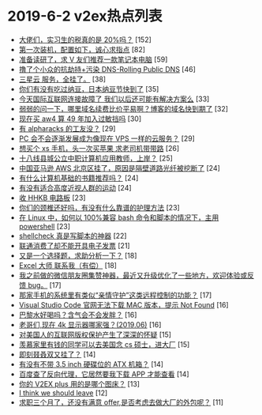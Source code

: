 # 2019-6-2 v2ex热点列表

+ [大佬们，实习生的税真的是 20%吗？](https://www.v2ex.com/t/569967#reply152) [152]
+ [第一次装机，配置如下，诚心求指点](https://www.v2ex.com/t/569958#reply82) [82]
+ [准备读研了，求 V 友们推荐一款笔记本电脑](https://www.v2ex.com/t/570032#reply59) [59]
+ [撸了个小众的抗劫持+污染 DNS-Rolling Public DNS](https://www.v2ex.com/t/569930#reply46) [46]
+ [三星云 服务，全挂了。](https://www.v2ex.com/t/569917#reply38) [38]
+ [你们有没有吃过纳豆，日本纳豆节快到了](https://www.v2ex.com/t/569979#reply35) [35]
+ [今天国际互联网连接故障了 我们以后还可能有解决方案么](https://www.v2ex.com/t/570080#reply33) [33]
+ [弱弱的问一下，哪里域名续费比价平易啊？博客的域名快到期了](https://www.v2ex.com/t/569950#reply32) [32]
+ [现在买 aw4 算 49 年加入过敏挡吗](https://www.v2ex.com/t/569925#reply30) [30]
+ [有 alpharacks 的工友没？](https://www.v2ex.com/t/569921#reply29) [29]
+ [PC 会不会逐渐发展成为像现在 VPS 一样的云服务？](https://www.v2ex.com/t/570017#reply29) [29]
+ [想买个 xs 手机，头一次买苹果 求老司机带带路](https://www.v2ex.com/t/569938#reply26) [26]
+ [十八线县城公立中职计算机应用教师，上岸？](https://www.v2ex.com/t/570011#reply25) [25]
+ [中国亚马逊 AWS 北京区挂了，原因是隔壁道路光纤被挖断了](https://www.v2ex.com/t/569919#reply24) [24]
+ [有什么计算机基础的书籍推荐吗？](https://www.v2ex.com/t/569974#reply24) [24]
+ [有没有适合高度近视人群的运动](https://www.v2ex.com/t/570056#reply24) [24]
+ [收 HHKB 电路板](https://www.v2ex.com/t/569947#reply23) [23]
+ [你们的颈椎还好吗，有没有什么靠谱的护理方法](https://www.v2ex.com/t/569953#reply23) [23]
+ [在 Linux 中，如何以 100%兼容 bash 命令和脚本的情况下，主用 powershell](https://www.v2ex.com/t/570005#reply23) [23]
+ [shellcheck 真是写脚本的神器](https://www.v2ex.com/t/569910#reply22) [22]
+ [联通消费了却不能开具电子发票](https://www.v2ex.com/t/569973#reply21) [21]
+ [又是一个选择题，求助分析一下？](https://www.v2ex.com/t/569912#reply18) [18]
+ [Excel 大师 联系我（有偿）](https://www.v2ex.com/t/569937#reply18) [18]
+ [我之前做的微信朋友圈集赞神器，最近又升级优化了一些地方，欢迎体验或反馈 bug。](https://www.v2ex.com/t/569946#reply17) [17]
+ [那家手机的系统里有类似“亲情守护”这类远程控制的功能？](https://www.v2ex.com/t/570088#reply17) [17]
+ [Visual Studio Code 官网无法下载 MAC 版本，提示 Not Found](https://www.v2ex.com/t/569993#reply16) [16]
+ [巴黎水好喝吗？含气会不会发胖？](https://www.v2ex.com/t/570073#reply16) [16]
+ [老哥们,现在 4k 显示器哪家强？(2019.06)](https://www.v2ex.com/t/570075#reply16) [16]
+ [对美国人的互联网版权保护产生了深深的怀疑](https://www.v2ex.com/t/569966#reply15) [15]
+ [羡慕家里有钱的同学可以去美国念 cs 硕士，进大厂](https://www.v2ex.com/t/570092#reply15) [15]
+ [即刻叕叒双又挂了？](https://www.v2ex.com/t/569949#reply14) [14]
+ [有没有不带 3.5 inch 硬碟位的 ATX 机箱？](https://www.v2ex.com/t/570003#reply14) [14]
+ [百度查了反向代理，它居然要我下载 APP 才能查看](https://www.v2ex.com/t/570046#reply14) [14]
+ [你的 V2EX plus 用的是哪个图床？](https://www.v2ex.com/t/569964#reply13) [13]
+ [I think we should leave](https://www.v2ex.com/t/570085#reply12) [12]
+ [求职三个月了，还没有满意 offer,是否考虑去做大厂的外包呢？](https://www.v2ex.com/t/569916#reply11) [11]
